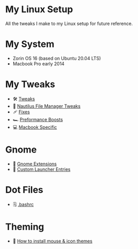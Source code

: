 # My Linux Setup
All the tweaks I make to my Linux setup for future reference.

# My System 
- Zorin OS 16 (based on Ubuntu 20.04 LTS)
- Macbook Pro early 2014

# My Tweaks
- 🛠️ [Tweaks](Tweaks.md)
- 📁 [Nautilus File Manager Tweaks](Nautilus.md)
- 🩹 [Fixes](Fixes.md)
- 🏎️ [Preformance Boosts](PreformanceBoosts.md)
- 💻 [Macbook Specific](MacbookSpecific.md)

# Gnome
- 👣 [Gnome Extensions](GnomeExtensions.md)
- 👣 [Custom Launcher Entries](GnomeCustomLauncherEntries.md)

# Dot Files
- 🗒️ [.bashrc](.bashrc)

# Theming
- 🎨 [How to install mouse & icon themes](HowToInstallMouseAndIconThemes.md)
